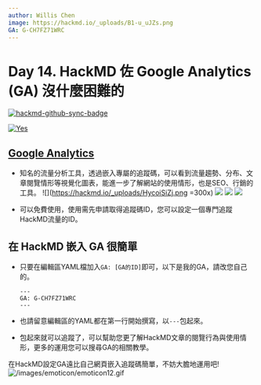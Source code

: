 ```yaml
---
author: Willis Chen
image: https://hackmd.io/_uploads/B1-u_uJZs.png
GA: G-CH7FZ71WRC
---
```


# Day 14. HackMD 佐 Google Analytics (GA)  沒什麼困難的

[![hackmd-github-sync-badge](https://hackmd.io/PsDlkiW8R526L38gMn4ubQ/badge)](https://hackmd.io/PsDlkiW8R526L38gMn4ubQ)


[![Yes](https://img.youtube.com/vi/IpgkQR9OXgg/0.jpg)](https://www.youtube.com/watch?v=IpgkQR9OXgg)

## [Google Analytics](https://analytics.google.com/)
- 知名的流量分析工具，透過嵌入專屬的追蹤碼，可以看到流量趨勢、分布、文章閱覽情形等視覺化圖表，能進一步了解網站的使用情形，也是SEO、行銷的工具。
  ![](https://hackmd.io/_uploads/HycoiSiZj.png =300x)
  ![](https://hackmd.io/_uploads/HJVVdSs-j.png)
  ![](https://hackmd.io/_uploads/SyL1cHjZj.png)
  ![](https://hackmd.io/_uploads/Hy9boHjbi.png)

- 可以免費使用，使用需先申請取得追蹤碼ID，您可以設定一個專門追蹤HackMD流量的ID。

## 在 HackMD 嵌入 GA 很簡單
- 只要在編輯區YAML檔加入`GA: [GA的ID]`即可，以下是我的GA，請改您自己的。
    ```
    ---
    GA: G-CH7FZ71WRC
    ---
    ```
- 也請留意編輯區的YAML都在第一行開始撰寫，以`---`包起來。

- 包起來就可以追蹤了，可以幫助您更了解HackMD文章的閱覽行為與使用情形，更多的運用您可以搜尋GA的相關教學。

在HackMD設定GA遠比自己網頁嵌入追蹤碼簡單，不妨大膽地運用吧!![/images/emoticon/emoticon12.gif](/images/emoticon/emoticon12.gif)